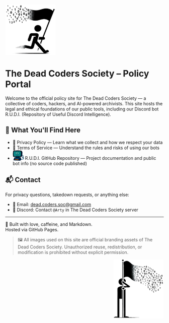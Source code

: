 <p align="left">
  <img src="https://raw.githubusercontent.com/dead-coders-soc/dead-coders-policy/main/assets/The_Real_McCoy_White.png" alt="DCS Runner" width="160">
</p>

# The Dead Coders Society – Policy Portal

Welcome to the official policy site for The Dead Coders Society — a collective of coders, hackers, and AI-powered archivists. This site hosts the legal and ethical foundations of our public tools, including our Discord bot R.U.D.I. (Repository of Useful Discord Intelligence).

## 📜 What You'll Find Here
- 🔐 Privacy Policy — Learn what we collect and how we respect your data  
- 📘 Terms of Service — Understand the rules and risks of using our bots  
- <img src="https://raw.githubusercontent.com/dead-coders-soc/dead-coders-policy/main/assets/RUDI_Clean.png" alt="R.U.D.I. Icon" width="35" style="vertical-align: text-bottom;"> R.U.D.I. GitHub Repository — Project documentation and public bot info (no source code published)

## 📬 Contact
For privacy questions, takedown requests, or anything else:

- 📧 Email: dead.coders.soc@gmail.com  
- 💬 Discord: Contact `@Arty` in The Dead Coders Society server

---

🧪 Built with love, caffeine, and Markdown.  
Hosted via GitHub Pages.

> 🖼️ All images used on this site are official branding assets of The Dead Coders Society. Unauthorized reuse, redistribution, or modification is prohibited without explicit permission.

<p align="right">
  <img src="https://raw.githubusercontent.com/dead-coders-soc/dead-coders-policy/main/assets/inverted_hold_it_downn.png" alt="Hold It Downn" width="160">
</p>
